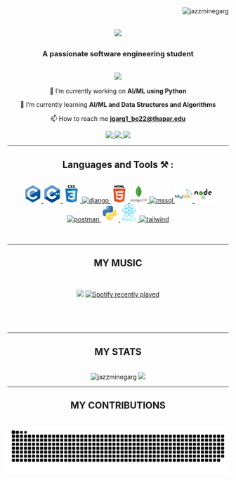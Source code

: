 
<img align="right" src="https://komarev.com/ghpvc/?username=jazzminegarg&label=Profile%20views&color=0e75b6&style=flat" alt="jazzminegarg" /> 

<h1 align="center">
    <img src="https://readme-typing-svg.herokuapp.com/?font=Righteous&size=35&center=true&vCenter=true&width=500&height=70&duration=4000&lines=Hi+There!+👋;+I'm+Jasmine+Garg!;" />
</h1>

<h3 align="center">A passionate software engineering student</h3>
<br/>
<div>
<div align="center">
<img  src="https://i.giphy.com/media/v1.Y2lkPTc5MGI3NjExM25sb3VqbXZxZjhhN2U4cXdlamw5dGxyc3JqcDBwdGdzbThvbXJpeSZlcD12MV9pbnRlcm5hbF9naWZfYnlfaWQmY3Q9Zw/FspLvJQlQACXu/giphy.gif"  />
  
🔭 I’m currently working on **AI/ML using Python**

🌱 I’m currently learning **AI/ML and Data Structures and Algorithms**

📫 How to reach me **jgarg1_be22@thapar.edu**

</div>
</div>
<div align="center"> 
  <a href="mailto:jgarg1_be22@thapar.edu">
    <img src="https://img.shields.io/badge/Gmail-333333?style=for-the-badge&logo=gmail&logoColor=red" />
  </a>
  <a href="https://www.linkedin.com/in/jasmine-garg-6b2485248/" target="_blank">
    <img src="https://img.shields.io/badge/LinkedIn-0077B5?style=for-the-badge&logo=linkedin&logoColor=white" target="_blank" />
  </a>
  <a href="https://www.kaggle.com/jazzminegarg" target="_blank">
     <img src="https://img.shields.io/badge/Kaggle-20BEFF?style=for-the-badge&logo=Kaggle&logoColor=white" />
 <!-- sqlite, safari, google-chrome are other good icon options -->
  </a>
</div>

 <hr/>


<h2 align="center">Languages and Tools ⚒️ :</h2>
<br/>
<div align="center">
<a href="https://www.cprogramming.com/" target="_blank" rel="noreferrer"> <img src="https://raw.githubusercontent.com/devicons/devicon/master/icons/c/c-original.svg" alt="c" width="40" height="40"/> </a> <a href="https://www.w3schools.com/cpp/" target="_blank" rel="noreferrer"> <img src="https://raw.githubusercontent.com/devicons/devicon/master/icons/cplusplus/cplusplus-original.svg" alt="cplusplus" width="40" height="40"/> </a> <a href="https://www.w3schools.com/css/" target="_blank" rel="noreferrer"> <img src="https://raw.githubusercontent.com/devicons/devicon/master/icons/css3/css3-original-wordmark.svg" alt="css3" width="40" height="40"/> </a> <a href="https://www.djangoproject.com/" target="_blank" rel="noreferrer"> <img src="https://cdn.worldvectorlogo.com/logos/django.svg" alt="django" width="40" height="40"/> </a> <a href="https://www.w3.org/html/" target="_blank" rel="noreferrer"> <img src="https://raw.githubusercontent.com/devicons/devicon/master/icons/html5/html5-original-wordmark.svg" alt="html5" width="40" height="40"/> </a> <a href="https://www.mongodb.com/" target="_blank" rel="noreferrer"> <img src="https://raw.githubusercontent.com/devicons/devicon/master/icons/mongodb/mongodb-original-wordmark.svg" alt="mongodb" width="40" height="40"/> </a> <a href="https://www.microsoft.com/en-us/sql-server" target="_blank" rel="noreferrer"> <img src="https://www.svgrepo.com/show/303229/microsoft-sql-server-logo.svg" alt="mssql" width="40" height="40"/> </a> <a href="https://www.mysql.com/" target="_blank" rel="noreferrer"> <img src="https://raw.githubusercontent.com/devicons/devicon/master/icons/mysql/mysql-original-wordmark.svg" alt="mysql" width="40" height="40"/> </a> <a href="https://nodejs.org" target="_blank" rel="noreferrer"> <img src="https://raw.githubusercontent.com/devicons/devicon/master/icons/nodejs/nodejs-original-wordmark.svg" alt="nodejs" width="40" height="40"/> </a> <a href="https://postman.com" target="_blank" rel="noreferrer"> <img src="https://www.vectorlogo.zone/logos/getpostman/getpostman-icon.svg" alt="postman" width="40" height="40"/> </a> <a href="https://www.python.org" target="_blank" rel="noreferrer"> <img src="https://raw.githubusercontent.com/devicons/devicon/master/icons/python/python-original.svg" alt="python" width="40" height="40"/> </a> <a href="https://reactjs.org/" target="_blank" rel="noreferrer"> <img src="https://raw.githubusercontent.com/devicons/devicon/master/icons/react/react-original-wordmark.svg" alt="react" width="40" height="40"/> </a> <a href="https://tailwindcss.com/" target="_blank" rel="noreferrer"> <img src="https://www.vectorlogo.zone/logos/tailwindcss/tailwindcss-icon.svg" alt="tailwind" width="40" height="40"/> </a> 
</div>
<br>
<br/>

<hr/>
<h2 align="center">MY MUSIC</h2>
<br/>
<div align="center">
  <p>
  <img src="https://i.giphy.com/media/v1.Y2lkPTc5MGI3NjExbWU2NTBqZjltdGU0NXhvczlla3Vsd3BmcnYzcG04eHA5MXV4MGNiMyZlcD12MV9pbnRlcm5hbF9naWZfYnlfaWQmY3Q9Zw/gdWuHK4952QBq/giphy.gif" height="300">
  <a href="https://open.spotify.com/user/31zpzqdgolbtoxk4ssmj6hgsytmm">
    <img src="https://spotify-recently-played-readme.vercel.app/api?user=31zpzqdgolbtoxk4ssmj6hgsytmm&count=5" alt="Spotify recently played" height="300">
  </a>
</p>
</div>
<br><br><br>
<hr/>
<h2 align="center">MY STATS</h2>
<br/>
<div class="images" align="center">
  <img  src="https://github-readme-stats.vercel.app/api/top-langs?username=jazzminegarg&show_icons=true&locale=en&layout=compact&theme=dark" alt="jazzminegarg" height="200">
<!--   <img  src="https://github-readme-stats.vercel.app/api?username=jazzminegarg&show_icons=true&locale=en&theme=dark" alt="jazzminegarg" height="200"> -->
<a href="https://git.io/streak-stats"><img src="https://streak-stats.demolab.com?user=jazzminegarg"/></a></div>

<hr/>
<h2 align="center">MY CONTRIBUTIONS</h2>
<br/>
<div align="center">
  <img alt="snake eating my contributions" src="https://raw.githubusercontent.com/jazzminegarg/jazzminegarg/output/github-contribution-grid-snake-dark.svg" />
</div>
